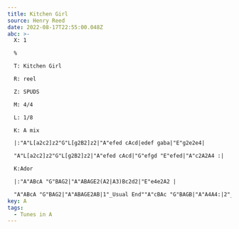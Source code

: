```yaml
---
title: Kitchen Girl
source: Henry Reed
date: 2022-08-17T22:55:00.048Z
abc: >-
  X: 1

  %

  T: Kitchen Girl

  R: reel

  Z: SPUDS

  M: 4/4

  L: 1/8

  K: A mix

  |:"A"L[a2c2]z2"G"L[g2B2]z2|"A"efed cAcd|edef gaba|"E"g2e2e4|

  "A"L[a2c2]z2"G"L[g2B2]z2|"A"efed cAcd|"G"efgd "E"efed|"A"c2A2A4 :|

  K:Ador

  |:"A"ABcA "G"BAG2|"A"ABAGE2(A2|A3)Bc2d2|"E"e4e2A2 |

  "A"ABcA "G"BAG2|"A"ABAGE2AB|1"_Usual End""A"cBAc "G"BAGB|"A"A4A4:|2"_Short End""A".c2z2 "G".B2z2|"A"A8|]
key: A
tags:
  - Tunes in A
---
```

